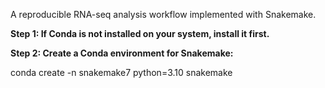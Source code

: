 A reproducible RNA-seq analysis workflow implemented with Snakemake.


**Step 1: If Conda is not installed on your system, install it first.**

**Step 2: Create a Conda environment for Snakemake:**

conda create -n snakemake7 python=3.10 snakemake
